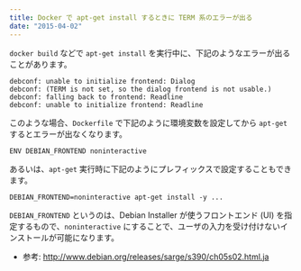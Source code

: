 ```yaml
---
title: Docker で apt-get install するときに TERM 系のエラーが出る
date: "2015-04-02"
---
```


`docker build` などで `apt-get install` を実行中に、下記のようなエラーが出ることがあります。

```
debconf: unable to initialize frontend: Dialog
debconf: (TERM is not set, so the dialog frontend is not usable.)
debconf: falling back to frontend: Readline
debconf: unable to initialize frontend: Readline
```

このような場合、`Dockerfile` で下記のように環境変数を設定してから `apt-get` するとエラーが出なくなります。

```
ENV DEBIAN_FRONTEND noninteractive
```

あるいは、`apt-get` 実行時に下記のようにプレフィックスで設定することもできます。

```
DEBIAN_FRONTEND=noninteractive apt-get install -y ...
```

`DEBIAN_FRONTEND` というのは、Debian Installer が使うフロントエンド (UI) を指定するもので、`noninteractive` にすることで、ユーザの入力を受け付けないインストールが可能になります。

- 参考: http://www.debian.org/releases/sarge/s390/ch05s02.html.ja

